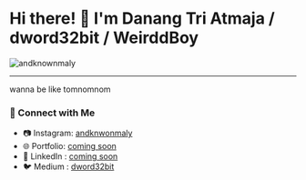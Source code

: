 # Hi there! 👋 I'm Danang Tri Atmaja / dword32bit / WeirddBoy
<p align="left"> 
  <img src="https://komarev.com/ghpvc/?username=dword32bit&label=Profile%20views&color=blueviolet&style=flat" alt="andknownmaly" /> 
</p>

---

wanna be like tomnomnom

### 🔗 Connect with Me
- 📷 Instagram: [andknwonmaly](https://www.instagram.com/andknwonmaly)
- 🌐 Portfolio: [coming soon](https://)  
- 💼 LinkedIn : [coming soon](https://linkedin.com/in/dword32bit)  
- 🐦 Medium  : [dword32bit](https://dword32bit.medium.com)
